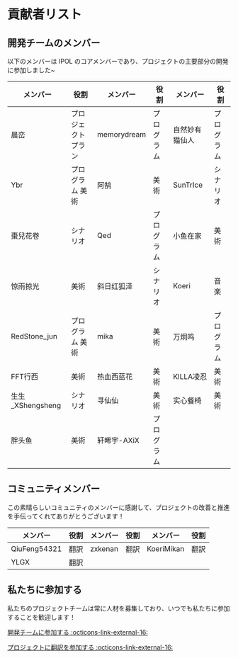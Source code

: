 # 貢献者リスト

## 開発チームのメンバー

以下のメンバーは IPOL のコアメンバーであり、プロジェクトの主要部分の開発に参加しました~

| メンバー                                | 役割        | メンバー        | 役割    | メンバー     | 役割    |
| ----------------------------------- | --------- | ----------- | ----- | -------- | ----- |
| 晨峦                                  | プロジェクトプラン | memorydream | プログラム | 自然妙有猫仙人  | プログラム |
| Ybr                                 | プログラム 美術  | 阿鹄          | 美術    | SunTrIce | シナリオ  |
| 棗兒花卷                                | シナリオ      | Qed         | プログラム | 小鱼在家     | 美術    |
| 惊雨掠光                                | 美術        | 斜日红狐泽       | シナリオ  | Koeri    | 音楽    |
| RedStone_jun   | プログラム 美術  | mika        | 美術    | 万炯鸣      | プログラム |
| FFT行西                               | 美術        | 热血西蓝花       | 美術    | KILLA凌忍  | 美術    |
| 生生_XShengsheng | シナリオ      | 寻仙仙         | 美術    | 实心餐椅     | 美術    |
| 胖头鱼                                 | 美術        | 轩晞宇-AXiX    | プログラム |          |       |

## コミュニティメンバー

この素晴らしいコミュニティのメンバーに感謝して、プロジェクトの改善と推進を手伝ってくれてありがとうございます！

| メンバー         | 役割 | メンバー    | 役割 | メンバー       | 役割 |
| ------------ | -- | ------- | -- | ---------- | -- |
| QiuFeng54321 | 翻訳 | zxkenan | 翻訳 | KoeriMikan | 翻訳 |
| YLGX         | 翻訳 |         |    |            |    |

## 私たちに参加する

私たちのプロジェクトチームは常に人材を募集しており、いつでも私たちに参加することを歓迎します！

[開発チームに参加する :octicons-link-external-16:](http://chenluan.mikecrm.com/JeKq3DU)

[プロジェクトに翻訳を参加する :octicons-link-external-16:](https://zh.crowdin.com/project/cyanstars)
